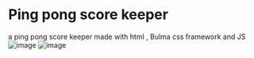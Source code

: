 # Ping pong score keeper
 a ping pong score keeper made with html , Bulma css framework and JS
![image](https://user-images.githubusercontent.com/74864420/195626193-0e30776e-1914-4104-9af4-6d5e8ddd3141.png)
![image](https://user-images.githubusercontent.com/74864420/195626286-871df300-eade-47b5-acb5-43464b151c3a.png)
